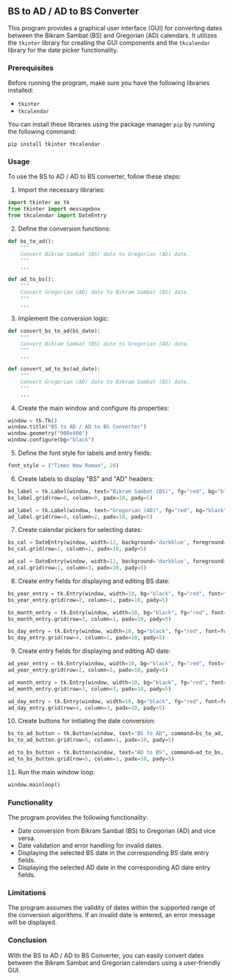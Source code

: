 ## BS to AD / AD to BS Converter

This program provides a graphical user interface (GUI) for converting dates between the Bikram Sambat (BS) and Gregorian (AD) calendars. It utilizes the `tkinter` library for creating the GUI components and the `tkcalendar` library for the date picker functionality.

### Prerequisites

Before running the program, make sure you have the following libraries installed:

- `tkinter`
- `tkcalendar`

You can install these libraries using the package manager `pip` by running the following command:

```
pip install tkinter tkcalendar
```

### Usage

To use the BS to AD / AD to BS converter, follow these steps:

1. Import the necessary libraries:

```python
import tkinter as tk
from tkinter import messagebox
from tkcalendar import DateEntry
```

2. Define the conversion functions:

```python
def bs_to_ad():
    """
    Convert Bikram Sambat (BS) date to Gregorian (AD) date.
    """
    ...

def ad_to_bs():
    """
    Convert Gregorian (AD) date to Bikram Sambat (BS) date.
    """
    ...
```

3. Implement the conversion logic:

```python
def convert_bs_to_ad(bs_date):
    """
    Convert Bikram Sambat (BS) date to Gregorian (AD) date.
    """
    ...

def convert_ad_to_bs(ad_date):
    """
    Convert Gregorian (AD) date to Bikram Sambat (BS) date.
    """
    ...
```

4. Create the main window and configure its properties:

```python
window = tk.Tk()
window.title("BS to AD / AD to BS Converter")
window.geometry("900x400")
window.configure(bg="black")
```

5. Define the font style for labels and entry fields:

```python
font_style = ("Times New Roman", 20)
```

6. Create labels to display "BS" and "AD" headers:

```python
bs_label = tk.Label(window, text="Bikram Sambat (BS)", fg="red", bg="black", font=font_style)
bs_label.grid(row=0, column=0, padx=10, pady=5)

ad_label = tk.Label(window, text="Gregorian (AD)", fg="red", bg="black", font=font_style)
ad_label.grid(row=0, column=2, padx=10, pady=5)
```

7. Create calendar pickers for selecting dates:

```python
bs_cal = DateEntry(window, width=12, background='darkblue', foreground='white', date_pattern='yyyy-mm-dd', font=font_style)
bs_cal.grid(row=1, column=1, padx=10, pady=5)

ad_cal = DateEntry(window, width=12, background='darkblue', foreground='white', date_pattern='yyyy-mm-dd', font=font_style)
ad_cal.grid(row=1, column=3, padx=10, pady=5)
```

8. Create entry fields for displaying and editing BS date:

```python
bs_year_entry = tk.Entry(window, width=10, bg="black", fg="red", font=font_style)
bs_year_entry.grid(row=2, column=1, padx=10, pady=5)

bs_month_entry = tk.Entry(window, width=10, bg="black", fg="red", font=font_style)
bs_month_entry.grid(row=3, column=1, padx=10, pady=5)

bs_day_entry = tk.Entry(window, width=10, bg="black", fg="red", font=font_style)
bs_day_entry.grid(row=4, column=1, padx=10, pady=5)
```

9. Create entry fields for displaying and editing AD date:

```python
ad_year_entry = tk.Entry(window, width=10, bg="black", fg="red", font=font_style)
ad_year_entry.grid(row=2, column=3, padx=10, pady=5)

ad_month_entry = tk.Entry(window, width=10, bg="black", fg="red", font=font_style)
ad_month_entry.grid(row=3, column=3, padx=10, pady=5)

ad_day_entry = tk.Entry(window, width=10, bg="black", fg="red", font=font_style)
ad_day_entry.grid(row=4, column=3, padx=10, pady=5)
```

10. Create buttons for initiating the date conversion:

```python
bs_to_ad_button = tk.Button(window, text="BS to AD", command=bs_to_ad, bg="black", fg="red", font=font_style)
bs_to_ad_button.grid(row=5, column=1, padx=10, pady=5)

ad_to_bs_button = tk.Button(window, text="AD to BS", command=ad_to_bs, bg="black", fg="red", font=font_style)
ad_to_bs_button.grid(row=5, column=3, padx=10, pady=5)
```

11. Run the main window loop:

```python
window.mainloop()
```

### Functionality

The program provides the following functionality:

- Date conversion from Bikram Sambat (BS) to Gregorian (AD) and vice versa.
- Date validation and error handling for invalid dates.
- Displaying the selected BS date in the corresponding BS date entry fields.
- Displaying the selected AD date in the corresponding AD date entry fields.

### Limitations

The program assumes the validity of dates within the supported range of the conversion algorithms. If an invalid date is entered, an error message will be displayed.

### Conclusion

With the BS to AD / AD to BS Converter, you can easily convert dates between the Bikram Sambat and Gregorian calendars using a user-friendly GUI.
